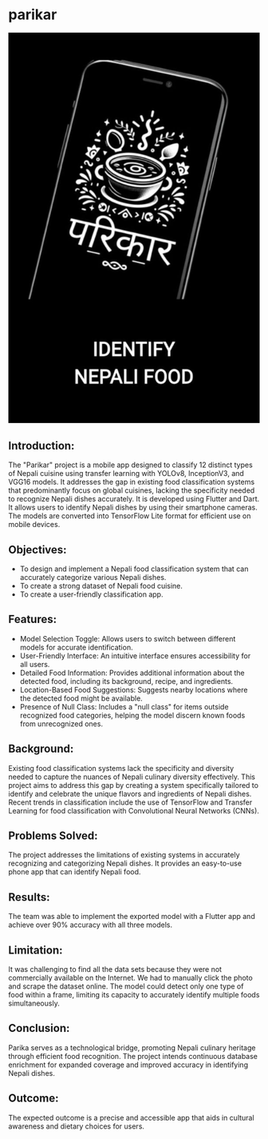 # parikar
![Analysis-of-Meteorites](https://github.com/C-s-on/parikar/blob/main/gfx/home.jpg)

## Introduction:
The "Parikar" project is a mobile app designed to classify 12 distinct types of Nepali cuisine using transfer learning with YOLOv8, InceptionV3, and VGG16 models. It addresses the gap in existing food classification systems that predominantly focus on global cuisines, lacking the specificity needed to recognize Nepali dishes accurately. It is developed using Flutter and Dart. It allows users to identify Nepali dishes by using their smartphone cameras. The models are converted into TensorFlow Lite format for efficient use on mobile devices.

## Objectives:
* To design and implement a Nepali food classification system that can accurately categorize various Nepali dishes.
* To create a strong dataset of Nepali food cuisine.
* To create a user-friendly classification app.

## Features:
* Model Selection Toggle: Allows users to switch between different models for accurate identification.
* User-Friendly Interface: An intuitive interface ensures accessibility for all users.
* Detailed Food Information: Provides additional information about the detected food, including its background, recipe, and ingredients.
* Location-Based Food Suggestions: Suggests nearby locations where the detected food might be available.
* Presence of Null Class: Includes a "null class" for items outside recognized food categories, helping the model discern known foods from unrecognized ones.

## Background:
Existing food classification systems lack the specificity and diversity needed to capture the nuances of Nepali culinary diversity effectively. This project aims to address this gap by creating a system specifically tailored to identify and celebrate the unique flavors and ingredients of Nepali dishes. Recent trends in classification include the use of TensorFlow and Transfer Learning for food classification with Convolutional Neural Networks (CNNs).

## Problems Solved:
The project addresses the limitations of existing systems in accurately recognizing and categorizing Nepali dishes. It provides an easy-to-use phone app that can identify Nepali food.

## Results:
The team was able to implement the exported model with a Flutter app and achieve over 90% accuracy with all three models.

## Limitation:
It was challenging to find all the data sets because they were not commercially available on the Internet. We had to manually click the photo and scrape the dataset online. The model could detect only one type of food within a frame, limiting its capacity to accurately identify multiple foods simultaneously.

## Conclusion:
Parika serves as a technological bridge, promoting Nepali culinary heritage through efficient food recognition. The project intends continuous database enrichment for expanded coverage and improved accuracy in identifying Nepali dishes.

## Outcome:
The expected outcome is a precise and accessible app that aids in cultural awareness and dietary choices for users.
